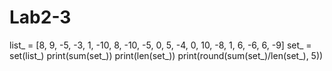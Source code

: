 # Lab2-3
list_ = [8, 9, -5, -3, 1, -10, 8, -10, -5, 0, 5, -4, 0, 10, -8, 1, 6, -6, 6, -9]
set_ = set(list_)
print(sum(set_))
print(len(set_))
print(round(sum(set_)/len(set_), 5))
